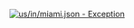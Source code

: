 [![us/in/miami.json - Exception](https://img.shields.io/badge/us/in/miami.json-Exception-red)](https://github.com/openaddresses/openaddresses/tree/master/sources/us/in/miami.json)